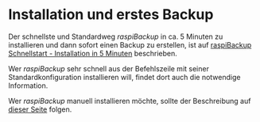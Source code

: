 # Installation und erstes Backup

Der schnellste und Standardweg *raspiBackup* in ca. 5 Minuten zu installieren und
dann sofort einen Backup zu erstellen, ist auf [raspiBackup Schnellstart - Installation in 5 Minuten](installation-in-5-minutes.md) beschrieben.

Wer *raspiBackup* sehr schnell aus der Befehlszeile mit seiner Standardkonfiguration installieren will, findet dort auch die notwendige
Information.

Wer *raspiBackup* manuell installieren möchte, sollte der Beschreibung auf [dieser Seite](manual-installation-and-configuration.md) folgen.

[.status]: done
[.status]: rft "Ready for translation"
[.source]: https://linux-tips-and-tricks.de/de/raspibackup#installation
